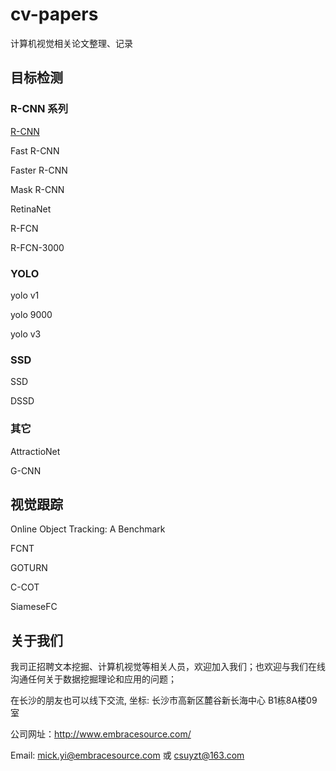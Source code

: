 # cv-papers
计算机视觉相关论文整理、记录



## 目标检测

### R-CNN 系列

<a href='R-CNN.md'>R-CNN</a>

Fast R-CNN

Faster R-CNN

Mask R-CNN

RetinaNet

R-FCN

R-FCN-3000

### YOLO

yolo v1 

yolo 9000

yolo v3

### SSD

SSD

DSSD

### 其它

AttractioNet

G-CNN



## 视觉跟踪

Online Object Tracking: A Benchmark

FCNT

GOTURN

C-COT

SiameseFC







## 关于我们

我司正招聘文本挖掘、计算机视觉等相关人员，欢迎加入我们；也欢迎与我们在线沟通任何关于数据挖掘理论和应用的问题；

在长沙的朋友也可以线下交流, 坐标: 长沙市高新区麓谷新长海中心 B1栋8A楼09室

公司网址：http://www.embracesource.com/

Email: mick.yi@embracesource.com 或 csuyzt@163.com


